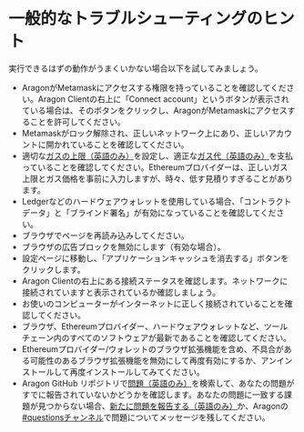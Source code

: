 # 一般的なトラブルシューティングのヒント

実行できるはずの動作がうまくいかない場合以下を試してみましょう。

* AragonがMetamaskにアクセスする権限を持っていることを確認してください。Aragon Clientの右上に「Connect account」というボタンが表示されている場合は、そのボタンをクリックし、AragonがMetamaskにアクセスすることを許可してください。
* Metamaskがロック解除され、正しいネットワーク上にあり、正しいアカウントに開かれていることを確認してください。
* 適切な[ガスの上限（英語のみ）](https://legacy.ethgasstation.info/blog/gas-limit/)を設定し、適正な[ガス代（英語のみ）](https://ethgasstation.info/)を支払っていることを確認してください。Ethereumプロバイダーは、正しいガス上限とガス価格を事前に入力しますが、時々、低す見積りすぎることがあります。
* Ledgerなどのハードウェアウォレットを使用している場合、「コントラクトデータ」と「ブラインド署名」が有効になっていることを確認してください。
* ブラウザでページを再読み込みしてください。
* ブラウザの広告ブロックを無効にします（有効な場合）。
* 設定ページに移動し、「アプリケーションキャッシュを消去する」ボタンをクリックします。
* Aragon Clientの右上にある接続ステータスを確認します。ネットワークに接続されていますと表示されているか確認しましょう。
* お使いのコンピューターがインターネットに正しく接続されていることを確認してください。
* ブラウザ、Ethereumプロバイダー、ハードウェアウォレットなど、ツールチェーン内のすべてのソフトウェアが最新であることを確認してください。
* Ethereumプロバイダー/ウォレットのブラウザ拡張機能を含め、不具合がある可能性のあるブラウザ拡張機能を無効にして再度有効にするか、アンインストールして再度インストールしてみてください。
* Aragon GitHub リポジトリで[問題（英語のみ）](https://github.com/aragon/client/issues)を検索して、あなたの問題がすでに報告されていないかどうかを確認します。あなたの問題に一致する課題が見つからない場合、[新たに問題を報告する（英語のみ）](https://github.com/aragon/aragon/issues/new)か、Aragonの[#questionsチャンネル](https://discord.com/channels/672466989217873929/694844628586856469)で問題についてメッセージを残してください。
